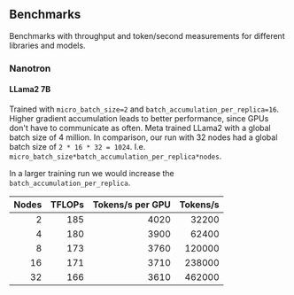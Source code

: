 ## Benchmarks

Benchmarks with throughput and token/second measurements for different libraries and models.

### Nanotron

#### LLama2 7B

Trained with `micro_batch_size=2` and `batch_accumulation_per_replica=16`. Higher gradient accumulation leads to better performance, since GPUs don't have to communicate as often. Meta trained LLama2 with a global batch size of 4 million. In comparison, our run with 32 nodes had a global batch size of `2 * 16 * 32 = 1024`. I.e. `micro_batch_size*batch_accumulation_per_replica*nodes`.  

In a larger training run we would increase the `batch_accumulation_per_replica`.

| Nodes | TFLOPs | Tokens/s  per GPU | Tokens/s |
|------:|-------:|------------------:|---------:|
| 2     |    185 |              4020 |    32200 |
| 4     |    180 |              3900 |    62400 |
| 8     |    173 |              3760 |   120000 |
| 16    |    171 |              3710 |   238000 |
| 32    |    166 |              3610 |   462000 |